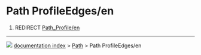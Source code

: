 # Path ProfileEdges/en
1.  REDIRECT [Path_Profile/en](Path_Profile/en.md)



---
![](images/Right_arrow.png) [documentation index](../README.md) > [Path](Path_Workbench.md) > Path ProfileEdges/en
